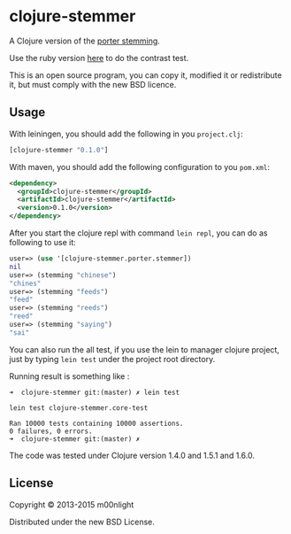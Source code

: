 # clojure-stemmer

A Clojure version of the
[porter stemming](http://tartarus.org/martin/PorterStemmer/).

Use the ruby version
[here](https://github.com/raypereda/stemmify/blob/master/lib/stemmify.rb)
to do the contrast test.


This is an open source program, you can copy it, modified it or
redistribute it, but must comply with the new BSD licence.

## Usage

With leiningen, you should add the following in you `project.clj`:

```clojure
[clojure-stemmer "0.1.0"]
```

With maven, you should add the following configuration to you `pom.xml`:

```xml
<dependency>
  <groupId>clojure-stemmer</groupId>
  <artifactId>clojure-stemmer</artifactId>
  <version>0.1.0</version>
</dependency>
```

After you start the clojure repl with command `lein repl`, you can do as
following to use it:


```clojure
user=> (use '[clojure-stemmer.porter.stemmer])
nil
user=> (stemming "chinese")
"chines"
user=> (stemming "feeds")
"feed"
user=> (stemming "reeds")
"reed"
user=> (stemming "saying")
"sai"
```

You can also run the all test, if you use the lein to manager clojure
project, just by typing `lein test` under the project root directory.

Running result is something like :

```shell
➜  clojure-stemmer git:(master) ✗ lein test

lein test clojure-stemmer.core-test

Ran 10000 tests containing 10000 assertions.
0 failures, 0 errors.
➜  clojure-stemmer git:(master) ✗
```

The code was tested under Clojure version 1.4.0 and 1.5.1 and 1.6.0.

## License

Copyright © 2013-2015 m00nlight

Distributed under the new BSD License.
